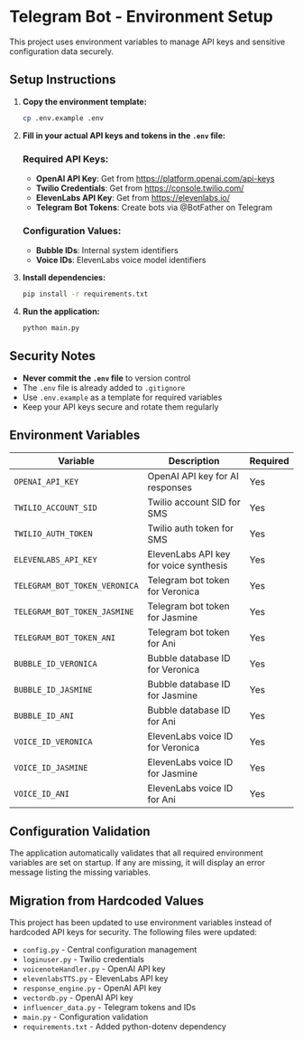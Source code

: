 # Telegram Bot - Environment Setup

This project uses environment variables to manage API keys and sensitive configuration data securely.

## Setup Instructions

1. **Copy the environment template:**
   ```bash
   cp .env.example .env
   ```

2. **Fill in your actual API keys and tokens in the `.env` file:**
   
   ### Required API Keys:
   - **OpenAI API Key**: Get from https://platform.openai.com/api-keys
   - **Twilio Credentials**: Get from https://console.twilio.com/
   - **ElevenLabs API Key**: Get from https://elevenlabs.io/
   - **Telegram Bot Tokens**: Create bots via @BotFather on Telegram
   
   ### Configuration Values:
   - **Bubble IDs**: Internal system identifiers
   - **Voice IDs**: ElevenLabs voice model identifiers

3. **Install dependencies:**
   ```bash
   pip install -r requirements.txt
   ```

4. **Run the application:**
   ```bash
   python main.py
   ```

## Security Notes

- **Never commit the `.env` file** to version control
- The `.env` file is already added to `.gitignore`
- Use `.env.example` as a template for required variables
- Keep your API keys secure and rotate them regularly

## Environment Variables

| Variable | Description | Required |
|----------|-------------|----------|
| `OPENAI_API_KEY` | OpenAI API key for AI responses | Yes |
| `TWILIO_ACCOUNT_SID` | Twilio account SID for SMS | Yes |
| `TWILIO_AUTH_TOKEN` | Twilio auth token for SMS | Yes |
| `ELEVENLABS_API_KEY` | ElevenLabs API key for voice synthesis | Yes |
| `TELEGRAM_BOT_TOKEN_VERONICA` | Telegram bot token for Veronica | Yes |
| `TELEGRAM_BOT_TOKEN_JASMINE` | Telegram bot token for Jasmine | Yes |
| `TELEGRAM_BOT_TOKEN_ANI` | Telegram bot token for Ani | Yes |
| `BUBBLE_ID_VERONICA` | Bubble database ID for Veronica | Yes |
| `BUBBLE_ID_JASMINE` | Bubble database ID for Jasmine | Yes |
| `BUBBLE_ID_ANI` | Bubble database ID for Ani | Yes |
| `VOICE_ID_VERONICA` | ElevenLabs voice ID for Veronica | Yes |
| `VOICE_ID_JASMINE` | ElevenLabs voice ID for Jasmine | Yes |
| `VOICE_ID_ANI` | ElevenLabs voice ID for Ani | Yes |

## Configuration Validation

The application automatically validates that all required environment variables are set on startup. If any are missing, it will display an error message listing the missing variables.

## Migration from Hardcoded Values

This project has been updated to use environment variables instead of hardcoded API keys for security. The following files were updated:

- `config.py` - Central configuration management
- `loginuser.py` - Twilio credentials
- `voicenoteHandler.py` - OpenAI API key
- `elevenlabsTTS.py` - ElevenLabs API key
- `response_engine.py` - OpenAI API key
- `vectordb.py` - OpenAI API key
- `influencer_data.py` - Telegram tokens and IDs
- `main.py` - Configuration validation
- `requirements.txt` - Added python-dotenv dependency
